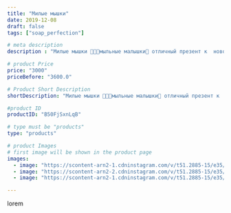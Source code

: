 ```yaml
---
title: "Милые мышки"
date: 2019-12-08
draft: false
tags: ["soap_perfection"]

# meta description
description : "Милые мышки 🐀🐀🐀мыльные малышки🧼 отличный презент к  новому 2020 году👍🥳"

# product Price
price: "3000"
priceBefore: "3600.0"

# Product Short Description
shortDescription: "Милые мышки 🐀🐀🐀мыльные малышки🧼 отличный презент к  новому 2020 году👍🥳"

#product ID
productID: "B50FjSxnLqB"

# type must be "products"
type: "products"

# product Images
# first image will be shown in the product page
images:
  - image: "https://scontent-arn2-1.cdninstagram.com/v/t51.2885-15/e35/75388538_429056751309207_1100109564220378236_n.jpg?se=7&tp=1&_nc_ht=scontent-arn2-1.cdninstagram.com&_nc_cat=103&_nc_ohc=C3ntisJD0rEAX_IssPv&oh=b9f626ae3e46c2703eff40ab832089a5&oe=606D104F&ig_cache_key=MjE5NDQwMzMzMjA5NzgxMjU5Mg%3D%3D.2"
  - image: "https://scontent-arn2-2.cdninstagram.com/v/t51.2885-15/e35/75572925_761608494316188_3567200161583089954_n.jpg?se=7&tp=1&_nc_ht=scontent-arn2-2.cdninstagram.com&_nc_cat=100&_nc_ohc=VNM2vkcF-zEAX8A78wz&oh=9feb19e6e7984882e0374bb7e0ea1a69&oe=606AA797&ig_cache_key=MjE5NDQwMzMzMjA4OTI1NDQ1OQ%3D%3D.2"
  - image: "https://scontent-arn2-1.cdninstagram.com/v/t51.2885-15/e35/76835636_190059092170609_1364771109914802903_n.jpg?se=7&tp=1&_nc_ht=scontent-arn2-1.cdninstagram.com&_nc_cat=101&_nc_ohc=om_V-lwAm4EAX8Cb-F4&oh=3672fc859c0f06b53132637a34f39656&oe=606CA033&ig_cache_key=MjE5NDQwMzMzMjA2NDI0MDkwNw%3D%3D.2"

---
```

lorem
